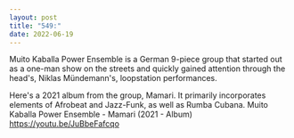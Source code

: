 ```yaml
---
layout: post
title: "549:"
date: 2022-06-19
---
```


Muito Kaballa Power Ensemble is a German 9-piece group that started out as a one-man show on the streets and quickly gained attention through the head's, Niklas Mündemann's, loopstation performances. 

Here's a 2021 album from the group, Mamari. It primarily incorporates elements of Afrobeat and Jazz-Funk, as well as Rumba Cubana.
 Muito Kaballa Power Ensemble - Mamari (2021 - Album)
https://youtu.be/JuBbeFafcqo

